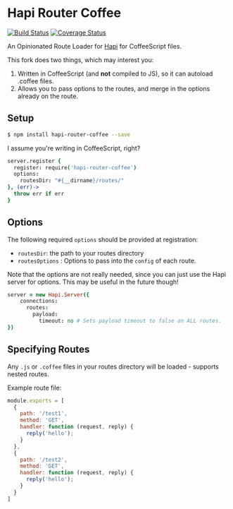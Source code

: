 # Hapi Router Coffee
[![Build Status](https://travis-ci.org/ethanmick/hapi-router-coffee.svg?branch=master)](https://travis-ci.org/ethanmick/hapi-router-coffee.svg?branch=master) [![Coverage Status](https://coveralls.io/repos/ethanmick/hapi-router-coffee/badge.svg?branch=master)](https://coveralls.io/r/ethanmick/hapi-router-coffee?branch=master)

An Opinionated Route Loader for [Hapi](https://github.com/hapijs/hapi) for CoffeeScript files.

This fork does two things, which may interest you:
1. Written in CoffeeScript (and **not** compiled to JS), so it can autoload .coffee files.
2. Allows you to pass options to the routes, and merge in the options already on the route.

## Setup

```bash
$ npm install hapi-router-coffee --save
```

I assume you're writing in CoffeeScript, right?
```coffee
server.register {
  register: require('hapi-router-coffee')
  options:
    routesDir: "#{__dirname}/routes/"
}, (err)->
  throw err if err
}
```

## Options

The following required `options` should be provided at registration:
* `routesDir`: the path to your routes directory
* `routesOptions` : Options to pass into the `config` of each route.

Note that the options are not really needed, since you can just use the Hapi server for options. This may be useful in the future though!

```coffee
server = new Hapi.Server({
    connections:
      routes:
        payload:
          timeout: no # Sets payload timeout to false on ALL routes.
})
```

## Specifying Routes
Any `.js` or `.coffee` files in your routes directory will be loaded - supports nested routes.

Example route file:
```js
module.exports = [
  {
    path: '/test1',
    method: 'GET',
    handler: function (request, reply) {
      reply('hello');
    }
  },
  {
    path: '/test2',
    method: 'GET',
    handler: function (request, reply) {
      reply('hello');
    }
  }
]
```
